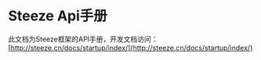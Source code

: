 # Steeze Api手册
此文档为Steeze框架的API手册，开发文档访问：[http://steeze.cn/docs/startup/index/](http://steeze.cn/docs/startup/index/)

